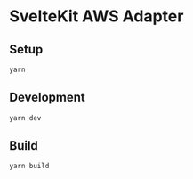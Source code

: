 # SvelteKit AWS Adapter

## Setup

```sh
yarn
```

## Development

```sh
yarn dev
```

## Build

```sh
yarn build
```